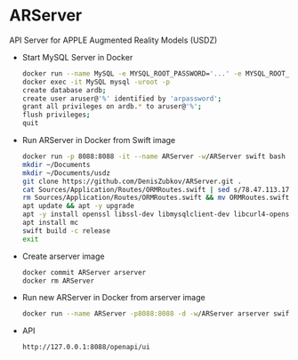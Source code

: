 # ARServer

API Server for APPLE Augmented Reality Models (USDZ)

* Start MySQL Server in Docker
  ```bash
  docker run --name MySQL -e MYSQL_ROOT_PASSWORD='...' -e MYSQL_ROOT_HOST=% -d -p 3306:3306 -p 33060:33060 mysql
  docker exec -it MySQL mysql -uroot -p
  create database ardb;
  create user aruser@'%' identified by 'arpassword';
  grant all privileges on ardb.* to aruser@'%';
  flush privileges;
  quit
  ```
  
* Run ARServer in Docker from Swift image
  ```bash
  docker run -p 8088:8088 -it --name ARServer -w/ARServer swift bash
  mkdir ~/Documents     
  mkdir ~/Documents/usdz
  git clone https://github.com/DenisZubkov/ARServer.git .
  cat Sources/Application/Routes/ORMRoutes.swift | sed s/78.47.113.172/YOUR-MYSQL-SERVER-IP/ > ORMRoutes.swift.temp
  rm Sources/Application/Routes/ORMRoutes.swift && mv ORMRoutes.swift.temp Sources/Application/Routes/ORMRoutes.swift
  apt update && apt -y upgrade
  apt -y install openssl libssl-dev libmysqlclient-dev libcurl4-openssl-dev
  apt install mc
  swift build -c release
  exit
  ```
  
* Create arserver image
  ```bash
  docker commit ARServer arserver
  docker rm ARServer
  ```
  
* Run new ARServer in Docker from arserver image
  ```bash
  docker run --name ARServer -p8088:8088 -d -w/ARServer arserver swift run -c release
  ```
  
* API 
    ```Safari
    http://127.0.0.1:8088/openapi/ui
  ```
    

